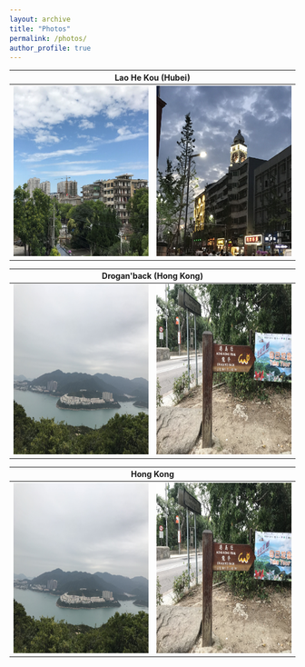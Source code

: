 ```yaml
---
layout: archive
title: "Photos"
permalink: /photos/
author_profile: true
---
```

<table>
    <thead>
        <tr>
            <th colspan="2">Lao He Kou (Hubei)</th>
        </tr>
    </thead>
    <tbody>
        <tr>
          <td valign="top"><img src='/images/老河口1.jpg' alt="Lao He Kou1" width=250 height=300/></td>
          <td valign="top"><img src='/images/老河口2.jpg' alt="Lao He Kou2" width=250 height=300/></td>
        </tr>
    </tbody>
</table>

<table>
    <thead>
        <tr>
            <th colspan="2">Drogan'back (Hong Kong)</th>
        </tr>
    </thead>
    <tbody>
        <tr>
          <td valign="top"><img src='/images/龙脊1.jpg' alt="Lao He Kou1" width=250 height=300/></td>
          <td valign="top"><img src='/images/龙脊2.jpg' alt="Lao He Kou2" width=250 height=300/></td>
        </tr>
    </tbody>
</table>


<table>
    <thead>
        <tr>
            <th colspan="2">Hong Kong</th>
        </tr>
    </thead>
    <tbody>
        <tr>
          <td valign="top"><img src='/images/龙脊1.jpg' alt="Lao He Kou1" width=250 height=300/></td>
          <td valign="top"><img src='/images/龙脊2.jpg' alt="Lao He Kou2" width=250 height=300/></td>
        </tr>
    </tbody>
</table>


